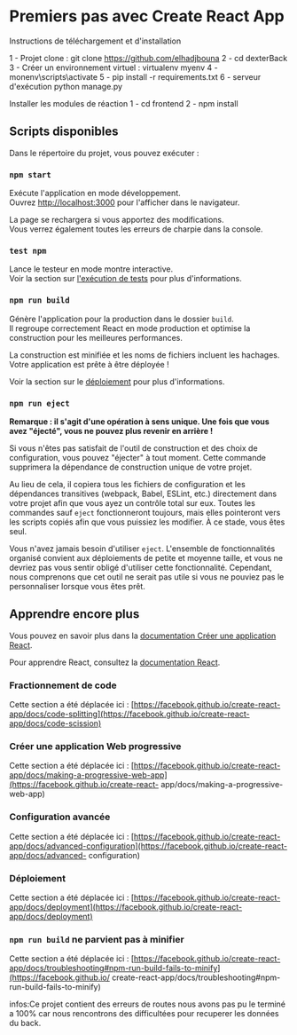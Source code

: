 # Premiers pas avec Create React App
Instructions de téléchargement et d'installation

1 - Projet clone : git clone https://github.com/elhadjbouna
2 - cd dexterBack
3 - Créer un environnement virtuel : virtualenv myenv
4 - monenv\scripts\activate
5 - pip install -r requirements.txt
6 - serveur d'exécution python manage.py

Installer les modules de réaction
1 - cd frontend
2 - npm install
## Scripts disponibles

Dans le répertoire du projet, vous pouvez exécuter :

### `npm start`

Exécute l'application en mode développement.\
Ouvrez [http://localhost:3000](http://localhost:3000) pour l'afficher dans le navigateur.

La page se rechargera si vous apportez des modifications.\
Vous verrez également toutes les erreurs de charpie dans la console.

### `test npm`

Lance le testeur en mode montre interactive.\
Voir la section sur [l'exécution de tests](https://facebook.github.io/create-react-app/docs/running-tests) pour plus d'informations.

### `npm run build`

Génère l'application pour la production dans le dossier `build`.\
Il regroupe correctement React en mode production et optimise la construction pour les meilleures performances.

La construction est minifiée et les noms de fichiers incluent les hachages.\
Votre application est prête à être déployée !

Voir la section sur le [déploiement](https://facebook.github.io/create-react-app/docs/deployment) pour plus d'informations.

### `npm run eject`

**Remarque : il s'agit d'une opération à sens unique. Une fois que vous avez "éjecté", vous ne pouvez plus revenir en arrière !**

Si vous n'êtes pas satisfait de l'outil de construction et des choix de configuration, vous pouvez "éjecter" à tout moment. Cette commande supprimera la dépendance de construction unique de votre projet.

Au lieu de cela, il copiera tous les fichiers de configuration et les dépendances transitives (webpack, Babel, ESLint, etc.) directement dans votre projet afin que vous ayez un contrôle total sur eux. Toutes les commandes sauf `eject` fonctionneront toujours, mais elles pointeront vers les scripts copiés afin que vous puissiez les modifier. À ce stade, vous êtes seul.

Vous n'avez jamais besoin d'utiliser `eject`. L'ensemble de fonctionnalités organisé convient aux déploiements de petite et moyenne taille, et vous ne devriez pas vous sentir obligé d'utiliser cette fonctionnalité. Cependant, nous comprenons que cet outil ne serait pas utile si vous ne pouviez pas le personnaliser lorsque vous êtes prêt.

## Apprendre encore plus

Vous pouvez en savoir plus dans la [documentation Créer une application React](https://facebook.github.io/create-react-app/docs/getting-started).

Pour apprendre React, consultez la [documentation React](https://reactjs.org/).

### Fractionnement de code

Cette section a été déplacée ici : [https://facebook.github.io/create-react-app/docs/code-splitting](https://facebook.github.io/create-react-app/docs/code-scission)



### Créer une application Web progressive

Cette section a été déplacée ici : [https://facebook.github.io/create-react-app/docs/making-a-progressive-web-app](https://facebook.github.io/create-react- app/docs/making-a-progressive-web-app)

### Configuration avancée

Cette section a été déplacée ici : [https://facebook.github.io/create-react-app/docs/advanced-configuration](https://facebook.github.io/create-react-app/docs/advanced- configuration)

### Déploiement

Cette section a été déplacée ici : [https://facebook.github.io/create-react-app/docs/deployment](https://facebook.github.io/create-react-app/docs/deployment)

### `npm run build` ne parvient pas à minifier

Cette section a été déplacée ici : [https://facebook.github.io/create-react-app/docs/troubleshooting#npm-run-build-fails-to-minify](https://facebook.github.io/ create-react-app/docs/troubleshooting#npm-run-build-fails-to-minify)

infos:Ce projet contient des erreurs de routes nous avons pas pu le terminé a 100% car nous rencontrons des difficultées pour recuperer les données du back.


